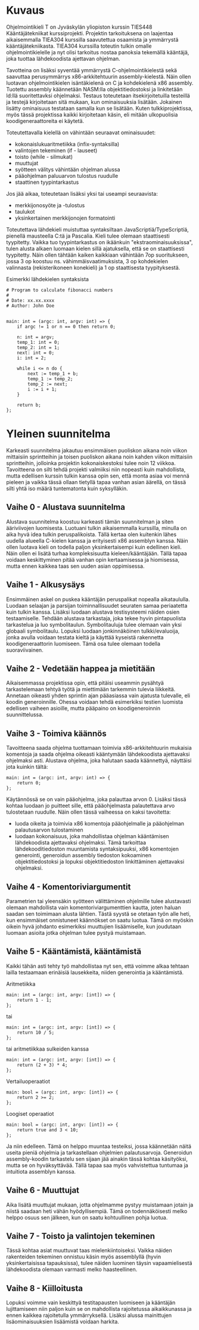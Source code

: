 # Kuvaus 

Ohjelmointikieli T on Jyväskylän yliopiston kurssin TIES448 Kääntäjätekniikat kurssiprojekti.
Projektin tarkoituksena on laajentaa aikaisemmalla TIEA304 kurssilla saavutettua osaamista ja
ymmärrystä kääntäjätekniikasta. TIEA304 kurssilla toteutin tulkin omalle ohjelmointikielelle
ja nyt olisi tarkoitus nostaa panoksia tekemällä kääntäjä, joka tuottaa lähdekoodista ajettavan 
ohjelman. 

Tavotteina on lisäksi syventää ymmärrystä C-ohjelmointikielestä sekä saavuttaa perusymmärrys 
x86-arkkitehtuurin assembly-kielestä. Näin ollen luotavan ohjelmointikielen isäntäkielenä on C ja
kohdekielenä x86 assembly. Tuotettu assembly käännetään NASM:lla objektitiedostoksi ja linkitetään
ld:llä suoritettavksi ohjelmaksi. Testaus toteutetaan itsekirjoitetuilla testeillä ja testejä
kirjoitetaan sitä mukaan, kun ominaisuuksia lisätään. Jokainen lisätty ominaisuus testataan samalla
kun se lisätään. Kuten tulkkiprojektissa, myös tässä projektissa kaikki kirjoitetaan käsin, eli
mitään ulkopuolisia koodigeneraattoreita ei käytetä.

Toteutettavalla kielellä on vähintään seuraavat ominaisuudet:

* kokonaislukuaritmetiikka (infix-syntaksilla)
* valintojen tekeminen (if - lauseet)
* toisto (while - silmukat)
* muuttujat
* syötteen välitys vähintään ohjelman alussa
* pääohjelman paluuarvon tulostus ruudulle
* staattinen tyypintarkastus

Jos jää aikaa, toteutetaan lisäksi yksi tai useampi seuraavista:

* merkkijonosyöte ja -tulostus
* taulukot
* yksinkertainen merkkijonojen formatointi

Toteutettava lähdekieli muistuttaa syntaksiltaan JavaScriptiä/TypeScriptiä, pienellä mausteella
C:tä ja Pascalia. Kieli tulee olemaan staattisesti tyypitetty. Vaikka tuo tyypintarkastus on
ikäänkuin "ekstraominaisuuksissa", tulen alusta alkaen luomaan kielen sillä ajatuksella, että
se on staattisesti tyypitetty. Näin ollen tähtään kaiken kaikkiaan vähintään 7op suoritukseen,
jossa 3 op koostuu ns. vähimmäisvaatimuksista, 3 op kohdekielen valinnasta (rekisterikoneen
konekieli) ja 1 op staattisesta tyypityksestä.

Esimerkki lähdekielen syntaksista

```
# Program to calculate fibonacci numbers
# 
# Date: xx.xx.xxxx
# Author: John Doe


main: int = (argc: int, argv: int) => {
    if argc != 1 or n == 0 then return 0;

    n: int = argv;
    temp_1: int = 0;
    temp_2: int = 1;
    next: int = 0;
    i: int = 2;

    while i <= n do {
        next := temp_1 + b;
        temp_1 := temp_2;
        temp_2 := next;
        i := i + 1;
    }

    return b;
};
```


# Yleinen suunnitelma 

Karkeasti suunnitelma jakautuu ensimmäisen puoliskon aikana noin viikon mittaisiin 
sprintteihin ja toisen puoliskon aikana noin kahden viikon mittaisiin sprintteihin,
jolloinka projektin kokonaiskestoksi tulee noin 12 viikkoa. Tavoitteena on silti
tehdä projekti valmiiksi niin nopeasti kuin mahdollista, mutta edellisen kurssin tulkin
kanssa opin sen, että monta asiaa voi mennä pieleen ja vaikka tässä ollaan tietyllä
tapaa vanhan asian äärellä, on tässä silti yhtä iso määrä tuntematonta kuin syksylläkin.


## Vaihe 0 - Alustava suunnitelma

Alustava suunnitelma koostuu karkeasti tämän suunnitelman ja siten ääriviivojen luomisesta.
Luotuani tulkin aikaisemmalla kurssilla, minulla on aika hyvä idea tulkin peruspalikoista.
Tällä kertaa olen kuitenkin lähes uudella alueella C-kielen kanssa ja erityisesti x86
assemblyn kanssa. Näin ollen luotava kieli on todella paljon yksinkertaisempi kuin edellinen
kieli. Näin ollen ei lisätä turhaa kompleksisuutta kieleen/kääntäjään. Tällä tapaa voidaan
keskittyminen pitää vanhan opin kertaamisessa ja hiomisessa, mutta ennen kaikkea taas sen
uuden asian oppimisessa.


## Vaihe 1 - Alkusysäys

Ensimmäinen askel on puskea kääntäjän peruspalikat nopealla aikataululla. Luodaan selaajan
ja parsijan toiminnallisuudet seuraten samaa periaatetta kuin tulkin kanssa. Lisäksi luodaan
alustava testisysteemi näiden osien testaamiselle. Tehdään alustava tarkastaja, joka tekee
hyvin pintapuolista tarkastelua ja luo symbolitaulun. Symbolitauluja tulee olemaan vain
yksi globaali symbolitaulu. Lopuksi luodaan jonkinnäköinen tulkki/evaluoija, jonka avulla
voidaan testata kieltä ja käyttää kyseistä rakennetta koodigeneraattorin luomiseen. Tämä
osa tulee olemaan todella suoraviivainen.


## Vaihe 2 - Vedetään happea ja mietitään

Aikaisemmassa projektissa opin, että pitäisi useammin pysähtyä tarkastelemaan tehtyä työtä
ja miettimään tarkemmin tulevia liikkeitä. Annetaan oikeasti yhden sprintin ajan pääasiassa
vain ajatusta tulevalle, eli koodin generoinnille. Ohessa voidaan tehdä esimerkiksi testien
luomista edellisen vaiheen asioille, mutta pääpaino on koodigeneroinnin suunnittelussa.


## Vaihe 3 - Toimiva käännös

Tavoitteena saada ohjelma tuottamaan toimivia x86-arkkitehtuurin mukaisia komentoja ja 
saada ohjelma oikeasti kääntymään lähdekoodista ajettavaksi ohjelmaksi asti. Alustava
ohjelma, joka halutaan saada käännettyä, näyttäisi jota kuinkin tältä:

```
main: int = (argc: int, argv: int) => {
    return 0;
};
```

Käytännössä se on vain pääohjelma, joka palauttaa arvon 0. Lisäksi tässä kohtaa luodaan jo
puitteet sille, että pääohjelmasta palautettava arvo tulostetaan ruudulle. Näin ollen tässä
vaiheessa on kaksi tavoitetta:

* luoda oikeita ja toimivia x86 komentoja pääohjelmalle ja pääohjelman palautusarvon tulostaminen
* luodaan kokonaisuus, joka mahdollistaa ohjelman kääntämisen lähdekoodista ajettavaksi
ohjelmaksi. Tämä tarkoittaa lähdekooditiedoston muuntamista syntaksipuuksi, x86 komentojen
generointi, generoidun assembly tiedoston kokoaminen objektitiedostoksi ja lopuksi
objektitiedoston linkittäminen ajettavaksi ohjelmaksi.


## Vaihe 4 - Komentoriviargumentit

Parametrien tai yleensäkin syötteen välittäminen ohjelmille tulee alustavasti olemaan mahdollista
vain komentoriviargumenttien kautta, joten haluan saadan sen toimimaan alusta lähtien. Tästä
syystä se otetaan työn alle heti, kun ensimmäiset onnistuneet käännökset on saatu luotua. Tämä
on myöskin oikein hyvä johdanto esimerkiksi muuttujien lisäämiselle, kun joudutaan luomaan asioita
jotka ohjelman tulee pystyä muistamaan.


## Vaihe 5 - Kääntämistä, kääntämistä 

Kaikki tähän asti tehty työ mahdollistaa nyt sen, että voimme alkaa tehtaan lailla testaamaan
erinäisiä lausekkeita, niiden generointia ja kääntämistä.

Aritmetiikka

```
main: int = (argc: int, argv: [int]) => {
    return 1 - 1;
};
```

tai

```
main: int = (argc: int, argv: [int]) => {
    return 10 / 5;
};
```

tai aritmetiikkaa sulkeiden kanssa

```
main: int = (argc: int, argv: [int]) => {
    return (2 + 3) * 4;
};
```

Vertailuoperaatiot

```
main: bool = (argc: int, argv: [int]) => {
    return 2 >= 2;
};
```

Loogiset operaatiot

```
main: bool = (argc: int, argv: [int]) => {
    return true and 3 < 10;
};
```

Ja niin edelleen. Tämä on helppo muuntaa testeiksi, jossa käännetään näitä useita pieniä
ohjelmia ja tarkastellaan ohjelmien palautusarvoja. Generoidun assembly-koodin tarkastelu
sen sijaan jää ainakin tässä kohtaa käsityöksi, mutta se on hyväksyttävää. Tällä tapaa saa
myös vahvistettua tuntumaa ja intuitiota assemblyn kanssa.


## Vaihe 6 - Muuttujat 

Aika lisätä muuttujat mukaan, jotta ohjelmamme pystyy muistamaan jotain ja niistä saadaan
heti vähän hyödyllisempiä. Tämä on todennäköisesti melko helppo osuus sen jälkeen, kun on
saatu kohtuullinen pohja luotua.


## Vaihe 7 - Toisto ja valintojen tekeminen 

Tässä kohtaa asiat muuttuvat taas mielenkiintoiseksi. Vaikka näiden rakenteiden tekeminen
onnistuu käsin myös assemblyllä (hyvin yksinkertaisissa tapauksissa), tulee näiden luominen
täysin vapaamielisestä lähdekoodista olemaan varmasti melko haasteellinen. 


## Vaihe 8 - Kiilloitusta

Lopuksi voimme vain keskittyä testitapausten luomiseen ja kääntäjän lujittamiseen niin paljon
kuin se on mahdollista rajoitetussa aikaikkunassa ja ennen kaikkea rajoitetulla ymmärryksellä.
Lisäksi alussa mainittujen lisäominaisuuksien lisäämistä voidaan harkita.
